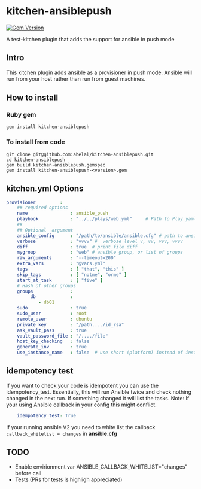 # kitchen-ansiblepush
[![Gem Version](https://badge.fury.io/rb/kitchen-ansiblepush.svg)](https://badge.fury.io/rb/kitchen-ansiblepush)

A test-kitchen plugin that adds the support for ansible in push mode

## Intro
This kitchen plugin adds ansible as a provisioner in push mode. Ansible will run from your host rather than run from guest machines.  

## How to install 

### Ruby gem
```
gem install kitchen-ansiblepush
```

### To install from code 
``` 
git clone git@github.com:ahelal/kitchen-ansiblepush.git
cd kitchen-ansiblepush
gem build kitchen-ansiblepush.gemspec
gem install kitchen-ansiblepush-<version>.gem
```

## kitchen.yml Options
```yaml
provisioner         :
    ## required options
    name                : ansible_push
    playbook            : "../../plays/web.yml"     # Path to Play yaml
    ##
    ## Optional  argument
    ansible_config      : "/path/to/ansible/ansible.cfg" # path to ansible config file
    verbose             : "vvvv" #  verbose level v, vv, vvv, vvvv
    diff                : true  # print file diff
    mygroup             : "web" # ansible group, or list of groups
    raw_arguments       : "--timeout=200"
    extra_vars          : "@vars.yml"
    tags                : [ "that", "this" ]
    skip_tags           : [ "notme", "orme" ]
    start_at_task       : [ "five" ]
    # Hash of other groups
    groups              : 
         db             :
            - db01
    sudo                : true
    sudo_user           : root
    remote_user         : ubuntu
    private_key         : "/path..../id_rsa"
    ask_vault_pass      : true
    vault_password_file : "/..../file"
    host_key_checking   : false
    generate_inv        : true
    use_instance_name   : false  # use short (platform) instead of instance name by default

```
## idempotency test
If you want to check your code is idempotent you can use the idempotency_test. Essentially, this will run Ansible twice and check nothing changed in the next run. If something changed it will list the tasks. Note: If your using Ansible callback in your config this might conflict.
```yaml
    idempotency_test: True
```

If your running ansible V2 you need to white list the callback ``` callback_whitelist = changes``` in **ansible.cfg**

## TODO
- Enable envirionment var ANSIBLE_CALLBACK_WHITELIST="changes" before call
- Tests (PRs for tests is highligh appreciated)


